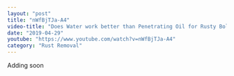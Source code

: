 ```yaml
---
layout: "post"
title: "nWfBjTJa-A4"
video-title: "Does Water work better than Penetrating Oil for Rusty Bolts? Let's find out!"
date: "2019-04-29"
youtube: "https://www.youtube.com/watch?v=nWfBjTJa-A4"
category: "Rust Removal"
---
```

<div class="space-y-1"><p class="text-gray-400">Adding soon</p></div>